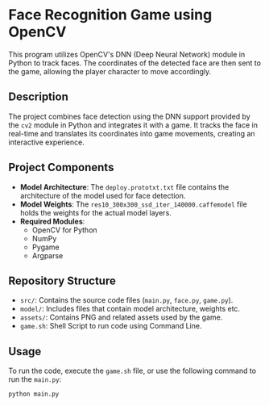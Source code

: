 # Face Recognition Game using OpenCV

This program utilizes OpenCV's DNN (Deep Neural Network) module in Python to track faces. 
The coordinates of the detected face are then sent to the game, allowing the player character to move accordingly.

## Description

The project combines face detection using the DNN support provided by the `cv2` module in Python and integrates it with a game. It tracks the face in real-time and translates its coordinates into game movements, creating an interactive experience.

## Project Components

- **Model Architecture**: The `deploy.prototxt.txt` file contains the architecture of the model used for face detection.
- **Model Weights**: The `res10_300x300_ssd_iter_140000.caffemodel` file holds the weights for the actual model layers.
- **Required Modules**:
  - OpenCV for Python
  - NumPy
  - Pygame
  - Argparse

## Repository Structure

- `src/`: Contains the source code files (`main.py`, `face.py`, `game.py`).
- `model/`: Includes files that contain model architecture, weights etc.
- `assets/`: Contains PNG and related assets used by the game.
- `game.sh`: Shell Script to run code using Command Line.

## Usage

To run the code, execute the `game.sh` file, or use the following command to run the `main.py`:

```bash
python main.py
